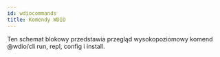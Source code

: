 ```yaml
---
id: wdiocommands
title: Komendy WDIO
---
```

Ten schemat blokowy przedstawia przegląd wysokopoziomowy komend @wdio/cli run, repl, config i install.

<CreateFlowcharts id='wdiocommands' />